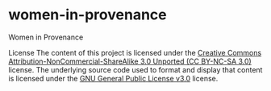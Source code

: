 # women-in-provenance
Women in Provenance

License
The content of this project is licensed under the <a href="https://creativecommons.org/licenses/by-nc-sa/3.0/">Creative Commons Attribution-NonCommercial-ShareAlike 3.0 Unported (CC BY-NC-SA 3.0) </a> license. The underlying source code used to format and display that content is licensed under the <a href="https://choosealicense.com/licenses/gpl-3.0/">GNU General Public License v3.0</a> license.
